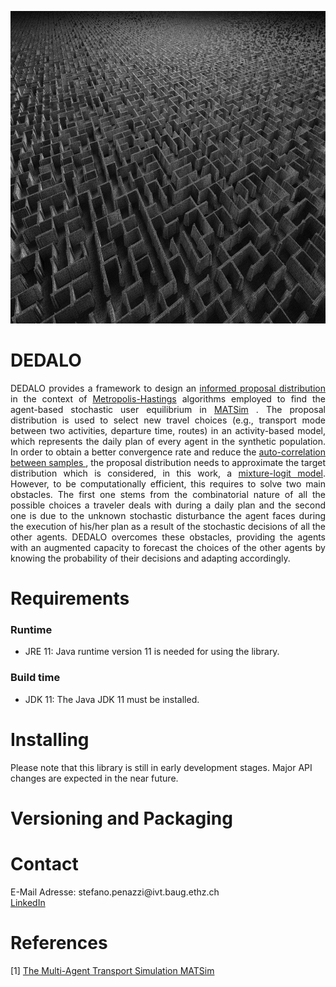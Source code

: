 <html>
<head>
  
</head>
<body>

<p align="center">
  <img width="1400" height="500" src="src/main/resources/img/Maze.jpg">
</p>

<h1>DEDALO</h1>
<div align="justify">
  
DEDALO provides a framework to design an  <a href="https://maths.dur.ac.uk/lms/108/talks/1282zane.pdf"> informed proposal distribution </a> in the context of   <a href="https://en.wikipedia.org/wiki/Metropolis%E2%80%93Hastings_algorithm"> Metropolis-Hastings</a> algorithms employed to find the agent-based stochastic user equilibrium in  <a href="https://matsim.org/">MATSim</a>  . The proposal distribution is used to select new travel choices (e.g., transport mode between two activities, departure time, routes) in an activity-based model, which represents the daily plan of every agent in the synthetic population. In order to obtain a better convergence rate and reduce the <a href="https://arxiv.org/pdf/1909.11827.pdf"> auto-correlation between samples </a>, the proposal distribution needs  to  approximate  the  target  distribution  which  is  considered,  in  this  work,  a <a href="https://eml.berkeley.edu/choice2/ch6.pdf"> mixture-logit model</a>.  However, to be computationally efficient, this requires to solve two main obstacles.  The first one stems from the combinatorial nature of all the possible choices a traveler deals with during a daily plan and the second one is due to the unknown stochastic disturbance the agent faces during the execution of his/her plan as a result of the stochastic decisions of all the other agents. DEDALO overcomes these obstacles, providing the agents  with  an  augmented  capacity  to  forecast  the  choices  of  the  other  agents by  knowing  the probability of their decisions and adapting accordingly.

</div>

<h1> Requirements</h1>

<h3>Runtime</h3>
<ul>
  <li>JRE 11: Java runtime version 11 is needed for using the library.</li>
</ul>

<h3>Build time</h3>
<ul>
  <li>JDK 11: The Java JDK 11 must be installed.</li>
</ul>

<h1> Installing</h1>
Please note that this library is still in early development stages. Major API changes are expected in the near future.

<h1>Versioning and Packaging</h1>

<h1>Contact</h1>
<div align="justify">
E-Mail Adresse: stefano.penazzi@ivt.baug.ethz.ch <br />
<a href="https://www.linkedin.com/in/stefano-penazzi-datascientist/">LinkedIn</a> <br />
</div>

<h1>References</h1>
<a id="1">[1]</a> 
<a href="https://matsim.org/the-book">The Multi-Agent Transport Simulation MATSim</a><br />

</body>
</html>
